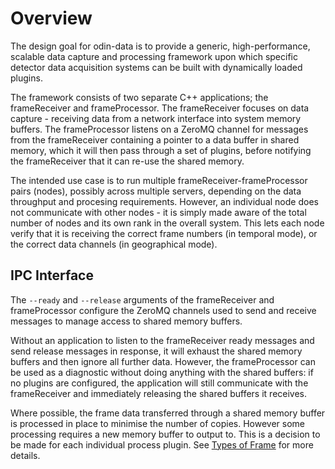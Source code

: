 # Overview

The design goal for odin-data is to provide a generic, high-performance, scalable data
capture and processing framework upon which specific detector data acquisition systems
can be built with dynamically loaded plugins.

The framework consists of two separate C++ applications; the frameReceiver and
frameProcessor. The frameReceiver focuses on data capture - receiving data from a
network interface into system memory buffers. The frameProcessor listens on a ZeroMQ
channel for messages from the frameReceiver containing a pointer to a data buffer in
shared memory, which it will then pass through a set of plugins, before notifying the
frameReceiver that it can re-use the shared memory.

The intended use case is to run multiple frameReceiver-frameProcessor pairs (nodes),
possibly across multiple servers, depending on the data throughput and procesing
requirements. However, an individual node does not communicate with other nodes - it is
simply made aware of the total number of nodes and its own rank in the overall system.
This lets each node verify that it is receiving the correct frame numbers (in temporal
mode), or the correct data channels (in geographical mode).

## IPC Interface

The `--ready` and `--release` arguments of the frameReceiver and frameProcessor
configure the ZeroMQ channels used to send and receive messages to manage access to
shared memory buffers.

Without an application to listen to the frameReceiver ready messages and send release
messages in response, it will exhaust the shared memory buffers and then ignore all
further data. However, the frameProcessor can be used as a diagnostic without doing
anything with the shared buffers: if no plugins are configured, the application will
still communicate with the frameReceiver and immediately releasing the shared buffers it
receives.

Where possible, the frame data transferred through a shared memory buffer is processed
in place to minimise the number of copies. However some processing requires a new memory
buffer to output to. This is a decision to be made for each individual process plugin.
See [Types of Frame](../how-to/development/frame_processor_plugin.md#types-of-frame) for more
details.
